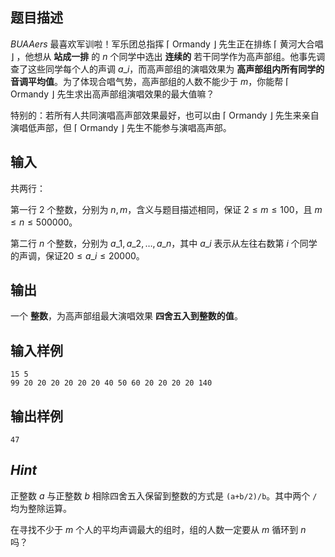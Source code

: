 ##
## 题目描述
$BUAAers$ 最喜欢军训啦！军乐团总指挥 $\lceil$ Ormandy $\rfloor$ 先生正在排练 $\lceil$ 黄河大合唱 $\rfloor$ ，他想从 **站成一排** 的 $n$ 个同学中选出 **连续的** 若干同学作为高声部组。他事先调查了这些同学每个人的声调 $a\_i$，而高声部组的演唱效果为 **高声部组内所有同学的音调平均值**。为了体现合唱气势，高声部组的人数不能少于 $m$，你能帮 $\lceil$ Ormandy $\rfloor$ 先生求出高声部组演唱效果的最大值嘛？

特别的：若所有人共同演唱高声部效果最好，也可以由 $\lceil$ Ormandy $\rfloor$ 先生来亲自演唱低声部，但 $\lceil$ Ormandy $\rfloor$ 先生不能参与演唱高声部。

## 输入
共两行：

第一行 $2$ 个整数，分别为 $n,m$，含义与题目描述相同，保证 $2 \le m \le 100$，且 $m \le n \le 500000$。

第二行 $n$ 个整数，分别为 $a\_1,a\_2,\dots,a\_n$，其中 $a\_i$ 表示从左往右数第 $i$ 个同学的声调，保证$20 \le a\_i \le 20000$。


## 输出
一个 **整数**，为高声部组最大演唱效果 **四舍五入到整数的值**。

## 输入样例

    15 5
    99 20 20 20 20 20 20 40 50 60 20 20 20 20 140

## 输出样例

    47


## *Hint*
正整数 $a$ 与正整数 $b$ 相除四舍五入保留到整数的方式是 `(a+b/2)/b`。其中两个 `/` 均为整除运算。

在寻找不少于 $m$ 个人的平均声调最大的组时，组的人数一定要从 $m$ 循环到 $n$ 吗？